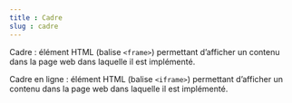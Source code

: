```yaml
---
title : Cadre
slug : cadre
---
```


Cadre : élément HTML (balise `<frame>`) permettant d’afficher un contenu dans la page web dans laquelle il est implémenté.

Cadre en ligne : élément HTML (balise `<iframe>`) permettant d’afficher un contenu dans la page web dans laquelle il est implémenté.

